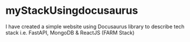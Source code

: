 # myStackUsingdocusaurus
I have created a simple website using Docusaurus library to describe tech stack i.e. FastAPI, MongoDB &amp; ReactJS (FARM Stack)
